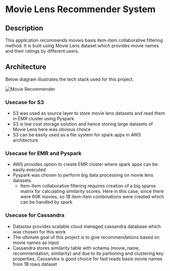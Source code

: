 # Movie Lens Recommender System

## Description
This application recommends movies basis item-item collaborative filtering method. It is built using Movie Lens dataset which provides movie names and their ratings by different users.

## Architecture
Below diagram illustrates the tech stack used for this project.

![Movie Recommender](https://user-images.githubusercontent.com/6892942/122280777-2d7fc100-cf07-11eb-8e2a-eca4c0aac522.png)

### Usecase for S3
* S3 was used as source layer to store movie lens datasets and read them in EMR cluster using Pyspark
* S3 is low cost storage solution and hence storing large datasets of Movie Lens here was obvious choice
* S3 can be easily used as a file system for spark apps in AWS architecture

### Usecase for EMR and Pyspark
* AWS provides option to create EMR cluster where spark apps can be easily executed
* Pyspark was chosen to perform big data processing on movie lens datasets. 
  * Item-Item collaborative filtering requires creation of a big sparse matrix for calculating similarity scores. Here in this case, since there were 60K movies, so 1B item-item combinations were created which can be handled by spark 

### Usecase for Cassandra
* Datastax provides scalable cloud managed cassandra database which was chosen for this work
* The ultimate goal of this project is to give recommendations based on movie names as input
* Cassandra stores similarity table with schema (movie_name, recommendation, similarity) and due to its partioning and clustering key properties, Cassandra is good choice for fast reads basis movie names from 1B rows dataset
